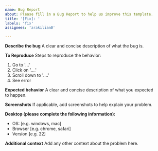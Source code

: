```yaml
---
name: Bug Report
about: Please fill in a Bug Report to help us improve this template.
title: '[Fix]: '
labels: 'fix'
assignees: 'arakilian0'

---
```


**Describe the bug**
A clear and concise description of what the bug is.

**To Reproduce**
Steps to reproduce the behavior:

1. Go to '...'
2. Click on '....'
3. Scroll down to '....'
4. See error

**Expected behavior**
A clear and concise description of what you expected to happen.

**Screenshots**
If applicable, add screenshots to help explain your problem.

**Desktop (please complete the following information):**

- OS: [e.g. windows, mac]
- Browser [e.g. chrome, safari]
- Version [e.g. 22]

**Additional context**
Add any other context about the problem here.
